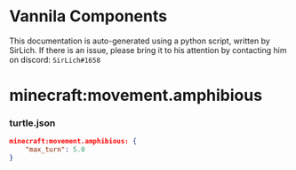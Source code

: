 # Vannila Components
This documentation is auto-generated using a python script, written by SirLich. If there is an issue, please bring it to his attention by contacting him on discord: `SirLich#1658`

# minecraft:movement.amphibious
### turtle.json
```JSON
minecraft:movement.amphibious: {
    "max_turn": 5.0
}
```

